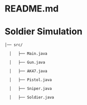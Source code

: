 # README.md

# Soldier Simulation 

    │── src/

      │   ├── Main.java

      │   ├── Gun.java

      │   ├── AK47.java

      │   ├── Pistol.java

      │   ├── Sniper.java

      │   ├── Soldier.java
